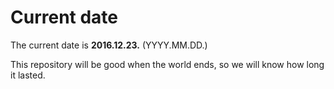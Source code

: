 # Current date

The current date is **2016.12.23.** (YYYY.MM.DD.)

This repository will be good when the world ends, so we will know how long it lasted.